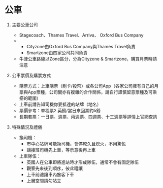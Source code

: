 # 公車

1. 主要公車公司
    * Stagecoach、Thames Travel、Arriva、 Oxford Bus Company
    *  * Cityzone由Oxford Bus Company與Thames Travel負責
       * Smartzone由四家公司共同負責
    * 牛津公車路線以Zone區分，分為Cityzone & Smartzone，購買月票時請注意
      
1. 公車票價及購票方式
    * 購票方式：上車購票（刷卡/投幣）或各公司App（各家公司擁有自己的月票與App票種，公司間亦有複雜的合作關係，請自行謹慎留意票種及可乘搭的範圍）
    * 上車前請告知司機你要抵達的站牌（地名）
    * 票價參考：單程票2 英鎊/當日來回票約5鎊
    * 長期套票：一日票、週票、兩週票、四週票、十三週票等詳情上官網查詢
   
1. 特殊情況及禮儀
    * 換司機：
      * 市中心站牌可能換司機，會停較久且熄火，不用驚慌
      * 讓接班司機先上車，等示意後再上車
    * 上車隊伍：
      * 英國人在公車即將進站時才形成隊伍，通常不會有固定隊伍
      * 觀察先來後到順序，彼此禮讓
      * 上車前禮讓車內旅客下車
      * 上層空間請勿站立
